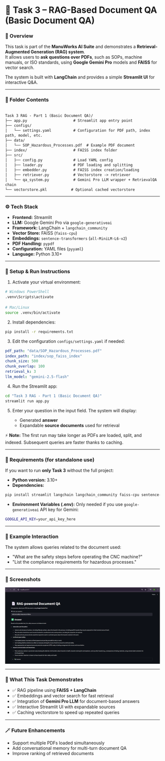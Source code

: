 # 📄 Task 3 – RAG-Based Document QA (Basic Document QA)

### 🧠 Overview
This task is part of the **ManuWorks AI Suite** and demonstrates a **Retrieval-Augmented Generation (RAG) system**.  
It allows users to **ask questions over PDFs**, such as SOPs, machine manuals, or ISO standards, using **Google Gemini Pro** models and **FAISS** for vector search.  

The system is built with **LangChain** and provides a simple **Streamlit UI** for interactive Q&A.

---

### 📂 Folder Contents
```

Task 3 RAG - Part 1 (Basic Document QA)/
├── app.py                     # Streamlit app entry point
├── configs/
│   └── settings.yaml          # Configuration for PDF path, index path, model, etc.
├── data/
│   └── SOP_Hazardous_Processes.pdf  # Example PDF document
├── index/                     # FAISS index folder
├── src/
│   ├── config.py              # Load YAML config
│   ├── loader.py              # PDF loading and splitting
│   ├── embedder.py            # FAISS index creation/loading
│   ├── retriever.py           # Vectorstore -> retriever
│   └── qa_system.py           # Gemini Pro LLM wrapper + RetrievalQA chain           
└── vectorstore.pkl           # Optional cached vectorstore

````

---

### ⚙️ Tech Stack
- **Frontend:** Streamlit  
- **LLM:** Google Gemini Pro via `google-generativeai`  
- **Framework:** LangChain + `langchain_community`  
- **Vector Store:** FAISS (`faiss-cpu`)  
- **Embeddings:** `sentence-transformers` (`all-MiniLM-L6-v2`)  
- **PDF Handling:** `pypdf`  
- **Configuration:** YAML files (`pyyaml`)  
- **Language:** Python 3.10+  

---

### 🚀 Setup & Run Instructions
1. Activate your virtual environment:
```bash
# Windows PowerShell
.venv\Scripts\activate

# Mac/Linux
source .venv/bin/activate
````

2. Install dependencies:

```bash
pip install -r requirements.txt
```

3. Edit the configuration `configs/settings.yaml` if needed:

```yaml
pdf_path: "data/SOP_Hazardous_Processes.pdf"
index_path: "index/sop_faiss_index"
chunk_size: 500
chunk_overlap: 100
retrieval_k: 3
llm_model: "gemini-2.5-flash"
```

4. Run the Streamlit app:

```bash
cd "Task 3 RAG - Part 1 (Basic Document QA)"
streamlit run app.py
```

5. Enter your question in the input field.
   The system will display:

   * Generated **answer**
   * Expandable **source documents** used for retrieval

⚡ **Note:** The first run may take longer as PDFs are loaded, split, and indexed. Subsequent queries are faster thanks to caching.

---

### 🧩 Requirements (for standalone use)

If you want to run **only Task 3** without the full project:

* **Python version:** 3.10+
* **Dependencies:**

```bash
pip install streamlit langchain langchain_community faiss-cpu sentence-transformers transformers pypdf pyyaml google-generativeai tqdm
```

* **Environment Variables (.env):**
  Only needed if you use `google-generativeai` API key for Gemini:

```bash
GOOGLE_API_KEY=your_api_key_here
```

---

### 💬 Example Interaction

The system allows queries related to the document used:

* "What are the safety steps before operating the CNC machine?"
* "List the compliance requirements for hazardous processes."
---

### 📸 Screenshots

![alt text](image.png)

---

### 🧠 What This Task Demonstrates

* ✅ RAG pipeline using **FAISS + LangChain**
* ✅ Embeddings and vector search for fast retrieval
* ✅ Integration of **Gemini Pro LLM** for document-based answers
* ✅ Interactive Streamlit UI with expandable sources
* ✅ Caching vectorstore to speed up repeated queries

---

### 🪄 Future Enhancements

* Support multiple PDFs loaded simultaneously
* Add conversational memory for multi-turn document QA
* Improve ranking of retrieved documents
